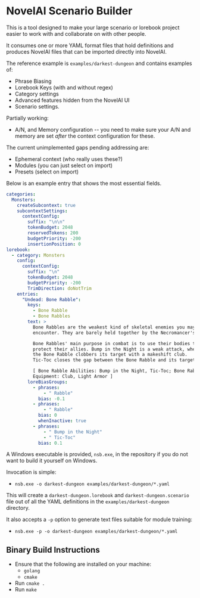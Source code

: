 NovelAI Scenario Builder
========================
This is a tool designed to make your large scenario or lorebook project easier to work with and collaborate on with other people.

It consumes one or more YAML format files that hold definitions and produces NovelAI files that can be imported directly into NovelAI.

The reference example is `examples/darkest-dungeon` and contains examples of:
* Phrase Biasing
* Lorebook Keys (with and without regex)
* Category settings
* Advanced features hidden from the NovelAI UI
* Scenario settings.

Partially working:
* A/N, and Memory configuration -- you need to make sure your A/N and memory are set *after* the context configuration for these.

The current unimplemented gaps pending addressing are:
* Ephemeral context (who really uses these?)
* Modules (you can just select on import)
* Presets (select on import)

Below is an example entry that shows the most essential fields.
```yaml
categories:
  Monsters:
    createSubcontext: true
    subcontextSettings:
      contextConfig:
        suffix: "\n\n"
        tokenBudget: 2048
        reservedTokens: 200
        budgetPriority: -200
        insertionPosition: 0
lorebook:
  - category: Monsters
    config:
      contextConfig:
        suffix: "\n"
        tokenBudget: 2048
        budgetPriority: -200
        TrimDirection: doNotTrim
    entries:
      "Undead: Bone Rabble":
        keys:
          - Bone Rabble
          - Bone Rabbles
        text: >
          Bone Rabbles are the weakest kind of skeletal enemies you may
          encounter. They are barely held together by the Necromancer's magic.

          Bone Rabbles' main purpose in combat is to use their bodies to
          protect their allies. Bump in the Night is a weak attack, where
          the Bone Rabble clobbers its target with a makeshift club.
          Tic-Toc closes the gap between the Bone Rabble and its target.

          [ Bone Rabble Abilities: Bump in the Night, Tic-Toc; Bone Rabble
          Equipment: Club, Light Armor ]
        loreBiasGroups:
          - phrases:
              - " Rabble"
            bias: -0.1
          - phrases:
              - " Rabble"
            bias: 0
            whenInactive: true
          - phrases:
              - " Bump in the Night"
              - " Tic-Toc"
            bias: 0.1
```

A Windows executable is provided, `nsb.exe`, in the repository if you do not want to build it yourself on Windows.

Invocation is simple:
* `nsb.exe -o darkest-dungeon examples/darkest-dungeon/*.yaml`

This will create a `darkest-dungeon.lorebook` and `darkest-dungeon.scenario` file out of all the YAML definitions in the `examples/darkest-dungeon` directory.

It also accepts a `-p` option to generate text files suitable for module training:
* `nsb.exe -p -o darkest-dungeon examples/darkest-dungeon/*.yaml`

Binary Build Instructions
-------------------------
* Ensure that the following are installed on your machine:
   - `golang`
   - `cmake`
* Run `cmake .`
* Run `make`
